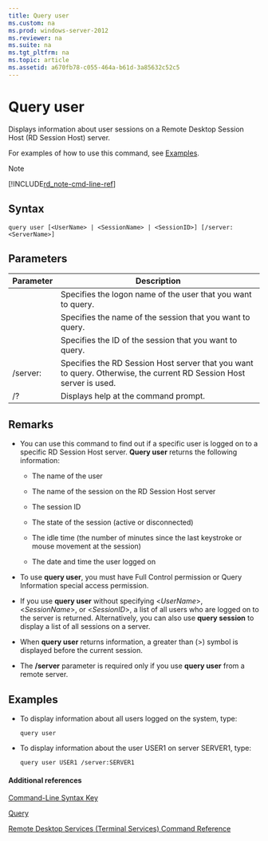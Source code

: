```yaml
---
title: Query user
ms.custom: na
ms.prod: windows-server-2012
ms.reviewer: na
ms.suite: na
ms.tgt_pltfrm: na
ms.topic: article
ms.assetid: a670fb78-c055-464a-b61d-3a85632c52c5
---
```

# Query user
Displays information about user sessions on a Remote Desktop Session Host \(RD Session Host\) server.

For examples of how to use this command, see [Examples](#BKMK_examples).

> [!NOTE]
> [!INCLUDE[rd_note-cmd-line-ref](includes/rd_note-cmd-line-ref_md.md)]

## Syntax

```
query user [<UserName> | <SessionName> | <SessionID>] [/server:<ServerName>]
```

## Parameters

|Parameter|Description|
|-------------|---------------|
|<UserName>|Specifies the logon name of the user that you want to query.|
|<SessionName>|Specifies the name of the session that you want to query.|
|<SessionID>|Specifies the ID of the session that you want to query.|
|\/server:<ServerName>|Specifies the RD Session Host server that you want to query. Otherwise, the current RD Session Host server is used.|
|\/?|Displays help at the command prompt.|

## Remarks

-   You can use this command to find out if a specific user is logged on to a specific RD Session Host server. **Query user** returns the following information:

    -   The name of the user

    -   The name of the session on the RD Session Host server

    -   The session ID

    -   The state of the session \(active or disconnected\)

    -   The idle time \(the number of minutes since the last keystroke or mouse movement at the session\)

    -   The date and time the user logged on

-   To use **query user**, you must have Full Control permission or Query Information special access permission.

-   If you use **query user** without specifying <*UserName*>, <*SessionName*>, or <*SessionID*>, a list of all users who are logged on to the server is returned. Alternatively, you can also use **query session** to display a list of all sessions on a server.

-   When **query user** returns information, a greater than \(>\) symbol is displayed before the current session.

-   The **\/server** parameter is required only if you use **query user** from a remote server.

## <a name="BKMK_examples"></a>Examples

-   To display information about all users logged on the system, type:

    ```
    query user
    ```

-   To display information about the user USER1 on server SERVER1, type:

    ```
    query user USER1 /server:SERVER1
    ```

#### Additional references
[Command-Line Syntax Key](Command-Line-Syntax-Key.md)

[Query](Query.md)

[Remote Desktop Services &#40;Terminal Services&#41; Command Reference](Remote-Desktop-Services--Terminal-Services--Command-Reference.md)


